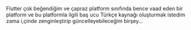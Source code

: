 

Flutter çok beğendiğim ve çapraz platform  sınıfında bence vaad eden bir platform ve bu 
platformla ilgili baş ucu Türkçe kaynağı oluşturmak istedim zama i,çinde zenginleştirip güncelleyebileceğim birşey... 
